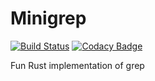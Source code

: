 # Minigrep
[![Build Status](https://travis-ci.org/delbertlegg/minigrep.svg?branch=master)](https://travis-ci.org/delbertlegg/minigrep)
[![Codacy Badge](https://api.codacy.com/project/badge/Grade/3447dae36fdf4b6cb6c745ad23482cc7)](https://www.codacy.com/app/delbertlegg_2/minigrep?utm_source=github.com&amp;utm_medium=referral&amp;utm_content=delbertlegg/minigrep&amp;utm_campaign=Badge_Grade)

Fun Rust implementation of grep


